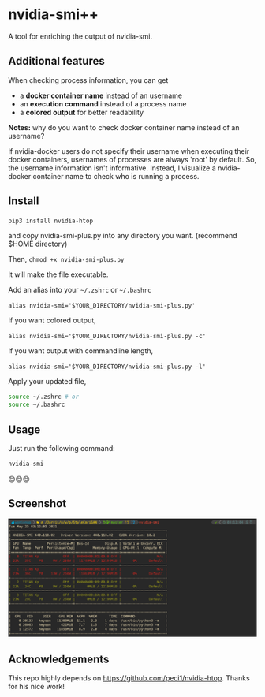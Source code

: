# nvidia-smi++
A tool for enriching the output of nvidia-smi.

## Additional features
When checking process information, you can get
- a **docker container name** instead of an username
- an **execution command** instead of a process name
- a **colored output** for better readability

**Notes:** why do you want to check docker container name instead of an username?

If nvidia-docker users do not specify their username when executing their docker containers, usernames of processes are always 'root' by default. So, the username information isn't informative. Instead, I visualize a nvidia-docker container name to check who is running a process.

## Install
`pip3 install nvidia-htop`

and copy nvidia-smi-plus.py into any directory you want. (recommend $HOME directory)

Then,
`chmod +x nvidia-smi-plus.py`

It will make the file executable.

Add an alias into your `~/.zshrc` or `~/.bashrc`

`alias nvidia-smi='$YOUR_DIRECTORY/nvidia-smi-plus.py'`

If you want colored output,

`alias nvidia-smi='$YOUR_DIRECTORY/nvidia-smi-plus.py -c'`

If you want output with commandline length,

`alias nvidia-smi='$YOUR_DIRECTORY/nvidia-smi-plus.py -l'`

Apply your updated file,

```bash
source ~/.zshrc # or
source ~/.bashrc
```

## Usage
Just run the following command:

```bash
nvidia-smi
```

:blush::blush::blush:

## Screenshot
![Screenshot](screen.png)

## Acknowledgements
This repo highly depends on https://github.com/peci1/nvidia-htop. Thanks for his nice work!
